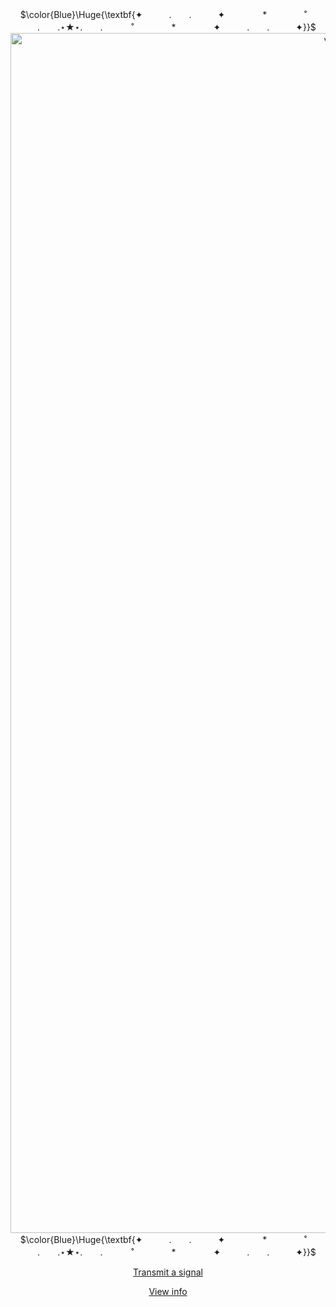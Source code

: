<p align="center">
$\color{Blue}\Huge{\textbf{✦　　　.　　.　　　✦　　 　　*　　 　　˚   　　.　　.⋆★⋆.　　.   　　˚　　 　　*　　 　　✦　　　.　　.　　　✦}}$
<img width="1080" height="1920" alt="voyager1good" src="https://github.com/user-attachments/assets/5f472c17-e69f-4c02-a3d5-78f63933a988" />
$\color{Blue}\Huge{\textbf{✦　　　.　　.　　　✦　　 　　*　　 　　˚   　　.　　.⋆★⋆.　　.   　　˚　　 　　*　　 　　✦　　　.　　.　　　✦}}$
<p align="center">
<a href="https://guckless.atabook.org/">Transmit a signal</a>
<p align="center">
<a href="https://guckles.straw.page/">View info</a>
<p align="center">
